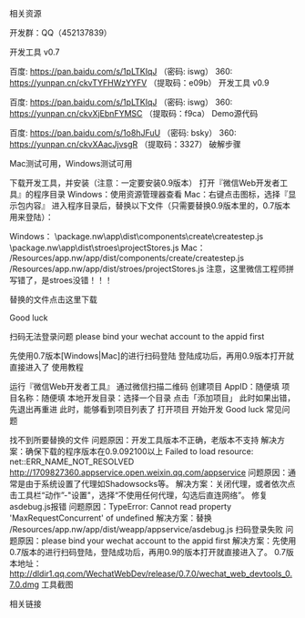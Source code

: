 相关资源

开发群：QQ（452137839）

开发工具 v0.7

百度: https://pan.baidu.com/s/1pLTKIqJ （密码: iswg）
360: https://yunpan.cn/ckvTYFHWzYYFV （提取码：e09b）
开发工具 v0.9

百度: https://pan.baidu.com/s/1pLTKIqJ （密码: iswg）
360: https://yunpan.cn/ckvXjEbnFYMSC （提取码：f9ca）
Demo源代码

百度: https://pan.baidu.com/s/1o8hJFuU （密码: bsky）
360: https://yunpan.cn/ckvXAacJjvsgR （提取码：3327）
破解步骤

Mac测试可用，Windows测试可用

下载开发工具，并安装（注意：一定要安装0.9版本）
打开『微信Web开发者工具』的程序目录
Windows：使用资源管理器查看
Mac：右键点击图标，选择『显示包内容』
进入程序目录后，替换以下文件（只需要替换0.9版本里的，0.7版本用来登陆）：

Windows：
\package.nw\app\dist\components\create\createstep.js
\package.nw\app\dist\stroes\projectStores.js
Mac：
/Resources/app.nw/app/dist/components/create/createstep.js
/Resources/app.nw/app/dist/stroes/projectStores.js
注意，这里微信工程师拼写错了，是stroes没错！！！

替换的文件点击这里下载

Good luck

扫码无法登录问题 please bind your wechat account to the appid first

先使用0.7版本[Windows|Mac]的进行扫码登陆
登陆成功后，再用0.9版本打开就直接进入了
使用教程

运行『微信Web开发者工具』
通过微信扫描二维码
创建项目
AppID：随便填
项目名称：随便填
本地开发目录：选择一个目录
点击「添加项目」
此时如果出错，先退出再重进
此时，能够看到项目列表了
打开项目
开始开发
Good luck
常见问题

找不到所要替换的文件
问题原因：开发工具版本不正确，老版本不支持
解决方案：确保下载的程序版本在0.9.092100以上
Failed to load resource: net::ERR_NAME_NOT_RESOLVED http://1709827360.appservice.open.weixin.qq.com/appservice
问题原因：通常是由于系统设置了代理如Shadowsocks等。
解决方案：关闭代理，或者依次点击工具栏“动作”-"设置"，选择“不使用任何代理，勾选后直连网络”。
修复asdebug.js报错
问题原因：TypeError: Cannot read property 'MaxRequestConcurrent' of undefined
解决方案：替换 /Resources/app.nw/app/dist/weapp/appservice/asdebug.js
扫码登录失败
问题原因：please bind your wechat account to the appid first
解决方案：先使用0.7版本的进行扫码登陆，登陆成功后，再用0.9的版本打开就直接进入了。
0.7版本地址：http://dldir1.qq.com/WechatWebDev/release/0.7.0/wechat_web_devtools_0.7.0.dmg
工具截图


相关链接
